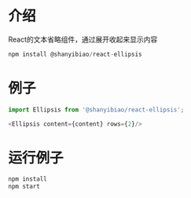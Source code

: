 # 介绍
React的文本省略组件，通过展开收起来显示内容
```javascript copy
npm install @shanyibiao/react-ellipsis
```

# 例子
```javascript copy
import Ellipsis from '@shanyibiao/react-ellipsis';

<Ellipsis content={content} rows={2}/>
```

# 运行例子
```javascript copy
npm install
npm start
```